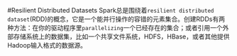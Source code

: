 #Resilient Distributed Datasets
Spark总是围绕着`resilient distributed dataset`(RDD)的概念，它是一个能并行操作的容错的元素集合。创建RDDs有两种方法：在你的驱动程序里`parallelizing`一个已经存在的集合；或者引用一个外部存储系统上的数据集，比如一个共享文件系统，HDFS，HBase，或者其他提供Hadoop输入格式的数据源。